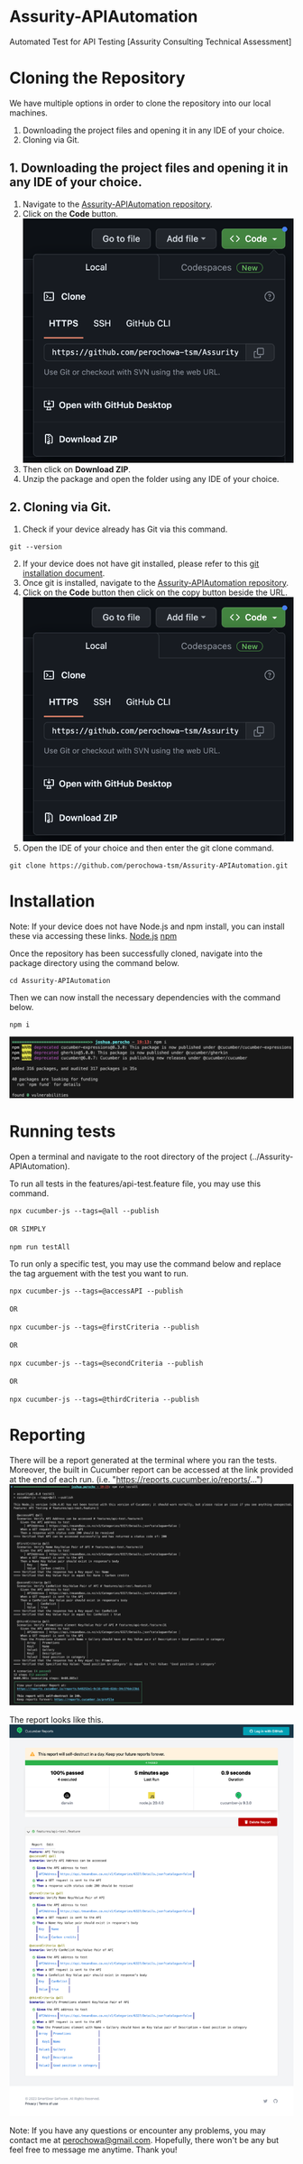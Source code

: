 # Assurity-APIAutomation
 Automated Test for API Testing [Assurity Consulting Technical Assessment]

# Cloning the Repository
We have multiple options in order to clone the repository into our local machines. 
1. Downloading the project files and opening it in any IDE of your choice.
2. Cloning via Git.

## 1. Downloading the project files and opening it in any IDE of your choice.
1. Navigate to the [Assurity-APIAutomation repository](https://github.com/perochowa-tsm/Assurity-APIAutomation).
2. Click on the **Code** button.
![Cloning via Download](images/clone.png)
3. Then click on **Download ZIP**.
3. Unzip the package and open the folder using any IDE of your choice.

## 2. Cloning via Git.
1. Check if your device already has Git via this command.
```
git --version
```
2. If your device does not have git installed, please refer to this [git installation document](https://git-scm.com/book/en/v2/Getting-Started-Installing-Git).
3. Once git is installed, navigate to the [Assurity-APIAutomation repository](https://github.com/perochowa-tsm/Assurity-APIAutomation).
2. Click on the **Code** button then click on the copy button beside the URL.
![Cloning via HTTPS](images/clone.png)
3. Open the IDE of your choice and then enter the git clone command. 
```
git clone https://github.com/perochowa-tsm/Assurity-APIAutomation.git
```

# Installation
Note: If your device does not have Node.js and npm install, you can install these via accessing these links. 
[Node.js](https://nodejs.org/en/download)
[npm](https://docs.npmjs.com/downloading-and-installing-node-js-and-npm)

Once the repository has been successfully cloned, navigate into the package directory using the command below. 
```
cd Assurity-APIAutomation
```
Then we can now install the necessary dependencies with the command below. 
```
npm i
```
![Installation of Dependencies](images/installation.png)

# Running tests
Open a terminal and navigate to the root directory of the project (../Assurity-APIAutomation). 

To run all tests in the features/api-test.feature file, you may use this command. 
```
npx cucumber-js --tags=@all --publish

OR SIMPLY

npm run testAll
```

To run only a specific test, you may use the command below and replace the tag arguement with the test you want to run. 

```
npx cucumber-js --tags=@accessAPI --publish

OR

npx cucumber-js --tags=@firstCriteria --publish

OR

npx cucumber-js --tags=@secondCriteria --publish

OR

npx cucumber-js --tags=@thirdCriteria --publish
```

# Reporting
There will be a report generated at the terminal where you ran the tests. Moreover, the built in Cucumber report can be accessed at the link provided at the end of each run. (i.e. "https://reports.cucumber.io/reports/...")
![Successful Run](images/successfulRun.png)

The report looks like this. 
![Sample Report](images/sampleReport.png)

Note: If you have any questions or encounter any problems, you may contact me at perochowa@gmail.com. Hopefully, there won't be any but feel free to message me anytime. Thank you! 